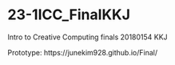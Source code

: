 # 23-1ICC_FinalKKJ
Intro to Creative Computing finals
20180154 KKJ
<p> Prototype: https://junekim928.github.io/Final/ </p>
